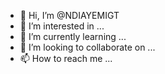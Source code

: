 - 👋 Hi, I’m @NDIAYEMIGT
- 👀 I’m interested in ...
- 🌱 I’m currently learning ...
- 💞️ I’m looking to collaborate on ...
- 📫 How to reach me ...

<!---
NDIAYEMIGT/NDIAYEMIGT is a ✨ special ✨ repository because its `README.md` (this file) appears on your GitHub profile.
You can click the Preview link to take a look at your changes.
--->
